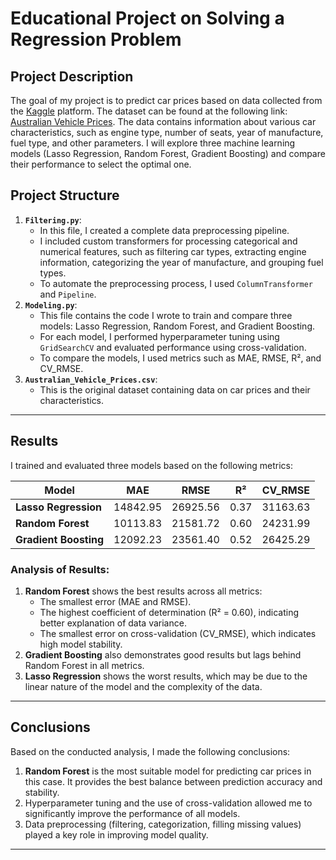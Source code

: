 # Educational Project on Solving a Regression Problem
## Project Description
The goal of my project is to predict car prices based on data collected from the [Kaggle](https://www.kaggle.com) platform. The dataset can be found at the following link: [Australian Vehicle Prices](https://www.kaggle.com/datasets/nelgiriyewithana/australian-vehicle-prices). The data contains information about various car characteristics, such as engine type, number of seats, year of manufacture, fuel type, and other parameters. I will explore three machine learning models (Lasso Regression, Random Forest, Gradient Boosting) and compare their performance to select the optimal one.

## Project Structure
1. **`Filtering.py`**:  
   - In this file, I created a complete data preprocessing pipeline.  
   - I included custom transformers for processing categorical and numerical features, such as filtering car types, extracting engine information, categorizing the year of manufacture, and grouping fuel types.  
   - To automate the preprocessing process, I used `ColumnTransformer` and `Pipeline`.
2. **`Modeling.py`**:  
   - This file contains the code I wrote to train and compare three models: Lasso Regression, Random Forest, and Gradient Boosting.  
   - For each model, I performed hyperparameter tuning using `GridSearchCV` and evaluated performance using cross-validation.  
   - To compare the models, I used metrics such as MAE, RMSE, R², and CV_RMSE.
3. **`Australian_Vehicle_Prices.csv`**:  
   - This is the original dataset containing data on car prices and their characteristics.
---
## Results
I trained and evaluated three models based on the following metrics:

| Model               | MAE       | RMSE      | R²    | CV_RMSE  |
|---------------------|-----------|-----------|-------|----------|
| **Lasso Regression**| 14842.95  | 26925.56  | 0.37  | 31163.63 |
| **Random Forest**   | 10113.83  | 21581.72  | 0.60  | 24231.99 |
| **Gradient Boosting**| 12092.23 | 23561.40  | 0.52  | 26425.29 |

### Analysis of Results:
1. **Random Forest** shows the best results across all metrics:
   - The smallest error (MAE and RMSE).
   - The highest coefficient of determination (R² = 0.60), indicating better explanation of data variance.
   - The smallest error on cross-validation (CV_RMSE), which indicates high model stability.
2. **Gradient Boosting** also demonstrates good results but lags behind Random Forest in all metrics.
3. **Lasso Regression** shows the worst results, which may be due to the linear nature of the model and the complexity of the data.
---
## Conclusions
Based on the conducted analysis, I made the following conclusions:
1. **Random Forest** is the most suitable model for predicting car prices in this case. It provides the best balance between prediction accuracy and stability.
2. Hyperparameter tuning and the use of cross-validation allowed me to significantly improve the performance of all models.
3. Data preprocessing (filtering, categorization, filling missing values) played a key role in improving model quality.
---
